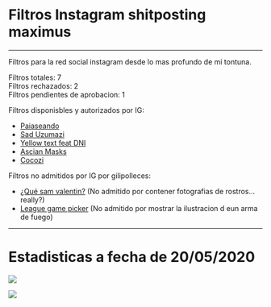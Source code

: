 # Filtros Instagram shitposting maximus
<hr>

Filtros para la red social instagram desde lo mas profundo de mi tontuna.

Filtros totales: 7 <br>
Filtros rechazados: 2<br>
Filtros pendientes de aprobacion: 1<br>

Filtros disponisbles y autorizados por IG:
* [Paiaseando](https://www.instagram.com/ar/170422764402820/)
* [Sad Uzumazi](https://instagram.com/a/r/?effect_id=263080608214218)
* [Yellow text feat DNI](https://instagram.com/a/r/?effect_id=204530727467615)
* [Ascian Masks](https://instagram.com/a/r/?effect_id=213915313356077)
* [Cocozi](https://instagram.com/a/r/?effect_id=518837955677463)

Filtros no admitidos por IG por gilipolleces:
* [¿Qué sam valentin?](https://instagram.com/a/r/?effect_id=880977082355773) (No admitido por contener fotografias de rostros... really?)
* [League game picker](https://instagram.com/a/r/?effect_id=993794327674575) (No admitido por mostrar la ilustracion d eun arma de fuego)
<hr>

# Estadisticas a fecha de 20/05/2020

![](https://i.gyazo.com/667e0d6f5f29dc11a52db5d412fc1e01.png)

![](https://i.gyazo.com/6421e9a873a13c4c9607e748fef02689.png)
